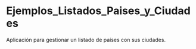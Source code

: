 # Ejemplos_Listados_Paises_y_Ciudades
Aplicación para gestionar un listado de países con sus ciudades.
